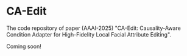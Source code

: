 # CA-Edit
The code repository of paper (AAAI-2025) "CA-Edit: Causality-Aware Condition Adapter for High-Fidelity Local Facial Attribute Editing".

Coming soon!
